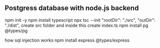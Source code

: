 ## Postgress database with node.js backend
npm init -y 
npm install typescript 
npx tsc --init 
"rootDir": "./src",  "outDir": "./dist",
create src folder and inside this create index.ts
npm install pg @types/pg

how sql injection works
npm install express @types/express